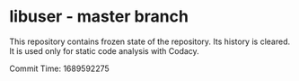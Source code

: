# libuser - master branch

This repository contains frozen state of the repository.
Its history is cleared. It is used only for static code
analysis with Codacy.

Commit Time: 1689592275